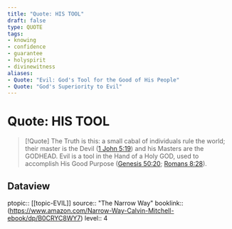 ```yaml
---
title: "Quote: HIS TOOL"
draft: false
type: QUOTE
tags:
- knowing
- confidence
- guarantee
- holyspirit
- divinewitness
aliases:
- Quote: "Evil: God's Tool for the Good of His People"
- Quote: "God's Superiority to Evil"
---
```


# Quote: HIS TOOL
> [!Quote]
> The Truth is this: a small cabal of individuals rule the world; their master is the Devil ([1 John 5:19](https://www.biblegateway.com/passage/?search=1+John+5%3A19&version=ESV)) and his Masters are the GODHEAD.
> Evil is a tool in the Hand of a Holy GOD, used to accomplish His Good Purpose ([Genesis 50:20](https://www.biblegateway.com/passage/?search=Genesis+50%3A20&version=ESV); [Romans 8:28](https://www.biblegateway.com/passage/?search=Romans+8%3A28&version=ESV)).

## Dataview
ptopic:: [[topic-EVIL]]
source:: "The Narrow Way"
booklink:: (https://www.amazon.com/Narrow-Way-Calvin-Mitchell-ebook/dp/B0CRYC8WY7)
level:: 4
